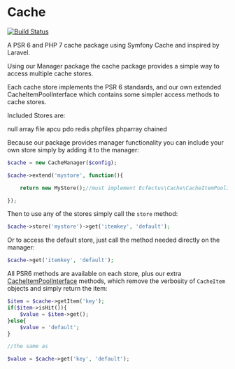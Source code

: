 # Cache

[![Build Status](https://travis-ci.org/ecfectus/cache.svg?branch=master)](https://travis-ci.org/ecfectus/cache)

A PSR 6 and PHP 7 cache package using Symfony Cache and inspired by Laravel.

Using our Manager package the cache package provides a simple way to access multiple cache stores.

Each cache store implements the PSR 6 standards, and our own extended CacheItemPoolInterface which contains some simpler access methods to cache stores.

Included Stores are:

null
array
file
apcu
pdo
redis
phpfiles
phparray
chained

Because our package provides manager functionality you can include your own store simply by adding it to the manager:

```php
$cache = new CacheManager($config);

$cache->extend('mystore', function(){

    return new MyStore();//must implement Ecfectus\Cache\CacheItemPoolInterface

});
```

Then to use any of the stores simply call the `store` method:

```php
$cache->store('mystore')->get('itemkey', 'default');
```

Or to access the default store, just call the method needed directly on the manager:

```php
$cache->get('itemkey', 'default');
```

All PSR6 methods are available on each store, plus our extra [CacheItemPoolInterface](/blob/master/src/CacheItemPoolInterface.php) methods, which remove the verbosity of `CacheItem` objects and simply return the item:

```php
$item = $cache->getItem('key');
if($item->isHit()){
    $value = $item->get();
}else{
    $value = 'default';
}

//the same as

$value = $cache->get('key', 'default');
```